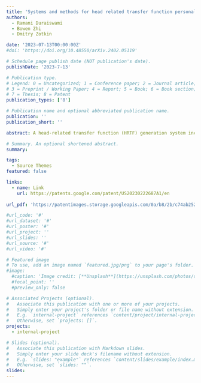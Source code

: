 ```yaml
---
title: 'Systems and methods for head related transfer function personalization'
authors:
  - Ramani Duraiswami
  - Bowen Zhi
  - Dmitry Zotkin

date: '2023-07-13T00:00:00Z'
#doi: 'https://doi.org/10.48550/arXiv.2402.05119'

# Schedule page publish date (NOT publication's date).
publishDate: '2023-7-13'

# Publication type.
# Legend: 0 = Uncategorized; 1 = Conference paper; 2 = Journal article;
# 3 = Preprint / Working Paper; 4 = Report; 5 = Book; 6 = Book section;
# 7 = Thesis; 8 = Patent
publication_types: ['8']

# Publication name and optional abbreviated publication name.
publication: ''
publication_short: ''

abstract: A head-related transfer function (HRTF) generation system includes one or more processors configured to retrieve first image data of a first ear of a subject, compare the first image data with second image data of a plurality of second ears to identify a particular second ear of the plurality of second ears matching the first ear, identify a template HRTF associated with the particular second ear, and assign an HRTF to the subject based on the template HRTF.

# Summary. An optional shortened abstract.
summary:

tags:
  - Source Themes
featured: false

links:
  - name: Link
    url: https://patents.google.com/patent/US20230222687A1/en
    
url_pdf: 'https://patentimages.storage.googleapis.com/0a/b8/2b/c74ab252365dac/US20230222687A1.pdf'

#url_code: '#'
#url_dataset: '#'
#url_poster: '#'
#url_project: ''
#url_slides: ''
#url_source: '#'
#url_video: '#'

# Featured image
# To use, add an image named `featured.jpg/png` to your page's folder.
#image:
  #caption: 'Image credit: [**Unsplash**](https://unsplash.com/photos/s9CC2SKySJM)'
  #focal_point: ''
  #preview_only: false 

# Associated Projects (optional).
#   Associate this publication with one or more of your projects.
#   Simply enter your project's folder or file name without extension.
#   E.g. `internal-project` references `content/project/internal-project/index.md`.
#   Otherwise, set `projects: []`.
projects:
  - internal-project

# Slides (optional).
#   Associate this publication with Markdown slides.
#   Simply enter your slide deck's filename without extension.
#   E.g. `slides: "example"` references `content/slides/example/index.md`.
#   Otherwise, set `slides: ""`.
slides:
---
```


